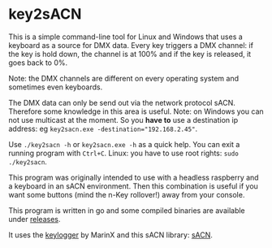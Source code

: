 # key2sACN
This is a simple command-line tool for Linux and Windows that uses a keyboard as a source for DMX data.
Every key triggers a DMX channel: if the key is hold down, the channel is at 100% and if the key is released, it goes back to 0%.

Note: the DMX channels are different on every operating system and sometimes even keyboards.

The DMX data can only be send out via the network protocol sACN. Therefore some knowledge in this area is useful. Note: on Windows you can not use multicast at the moment. So you **have to** use a destination ip address: eg `key2sacn.exe -destination="192.168.2.45"`.

Use `./key2sacn -h` or `key2sacn.exe -h` as a quick help. You can exit a running program with `Ctrl+C`.
Linux: you have to use root rights: `sudo ./key2sacn`.

This program was originally intended to use with a headless raspberry and a keyboard in an sACN environment. 
Then this combination is useful if you want some buttons (mind the n-Key rollover!) away from your console.

This program is written in go and some compiled binaries are available under [releases](https://github.com/Hundemeier/key2sACN/releases).

It uses the [keylogger](https://github.com/MarinX/keylogger) by MarinX and this sACN library: [sACN](https://github.com/Hundemeier/go-sacn).